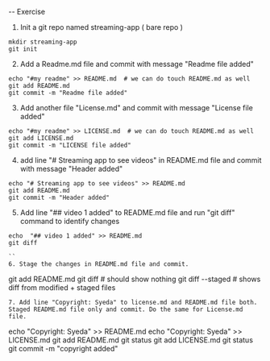 
-- Exercise
1. Init a git repo named streaming-app ( bare repo )
```
mkdir streaming-app
git init
```
2. Add a Readme.md file and commit with message "Readme file added"
```
echo "#my readme" >> README.md  # we can do touch README.md as well
git add README.md
git commit -m "Readme file added"
```
3. Add another file "License.md" and commit with message "License file added"
```
echo "#my readme" >> LICENSE.md  # we can do touch README.md as well
git add LICENSE.md
git commit -m "LICENSE file added"
```
4. add line "# Streaming app to see videos" in README.md file and commit with message "Header added"
```
echo "# Streaming app to see videos" >> README.md
git add README.md
git commit -m "Header added"
```
5. Add line "## video 1 added" to README.md file and run "git diff" command to identify changes
```
echo  "## video 1 added" >> README.md
git diff

``
6. Stage the changes in README.md file and commit.
```
git add README.md
git diff # should show nothing
git diff --staged # shows diff from modified + staged files
```
7. Add line "Copyright: Syeda" to license.md and README.md file both. Staged README.md file only and commit. Do the same for License.md file.

```
echo  "Copyright: Syeda" >> README.md
echo  "Copyright: Syeda" >> LICENSE.md
git add README.md
git status
git add LICENSE.md
git status
git commit -m "copyright added"
```